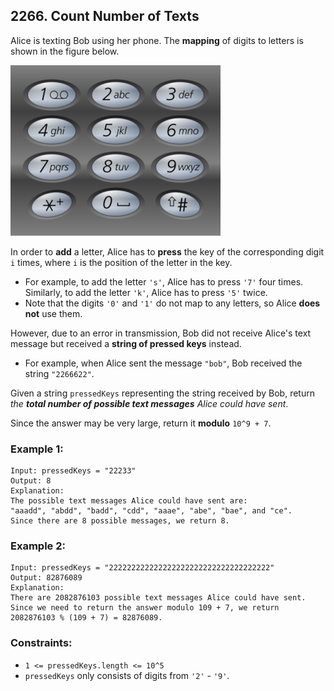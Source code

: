 ## 2266. Count Number of Texts

Alice is texting Bob using her phone. The **mapping** of digits to letters is shown in the figure below.

![PhoneKeypad](images/PhoneKeypad.png)

In order to **add** a letter, Alice has to **press** the key of the corresponding digit ```i``` times, where ```i``` is the position of the letter in the key.

* For example, to add the letter ```'s'```, Alice has to press ```'7'``` four times. Similarly, to add the letter ```'k'```, Alice has to press ```'5'``` twice.
* Note that the digits ```'0'``` and ```'1'``` do not map to any letters, so Alice **does not** use them.

However, due to an error in transmission, Bob did not receive Alice's text message but received a **string of pressed keys** instead.

* For example, when Alice sent the message ```"bob"```, Bob received the string ```"2266622"```.

Given a string ```pressedKeys``` representing the string received by Bob, return *the **total number of possible text messages** Alice could have sent*.

Since the answer may be very large, return it **modulo** ```10^9 + 7```.

### Example 1:
```
Input: pressedKeys = "22233"
Output: 8
Explanation:
The possible text messages Alice could have sent are:
"aaadd", "abdd", "badd", "cdd", "aaae", "abe", "bae", and "ce".
Since there are 8 possible messages, we return 8.
```
### Example 2:
```
Input: pressedKeys = "222222222222222222222222222222222222"
Output: 82876089
Explanation:
There are 2082876103 possible text messages Alice could have sent.
Since we need to return the answer modulo 109 + 7, we return 2082876103 % (109 + 7) = 82876089.
```

### Constraints:

* ```1 <= pressedKeys.length <= 10^5```
* ```pressedKeys``` only consists of digits from ```'2'``` - ```'9'```.